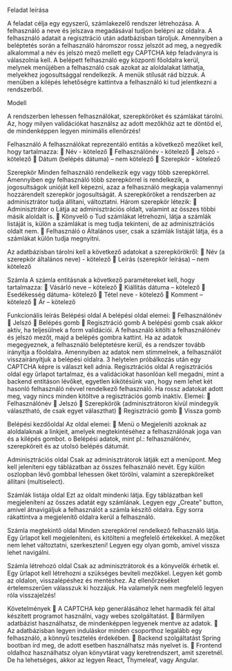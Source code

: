 Feladat leírása

A feladat célja egy egyszerű, számlakezelő rendszer létrehozása. A felhasználó a neve és jelszava
megadásával tudjon belépni az oldalra. A felhasználó adatait a regisztráció után adatbázisban
tároljuk. Amennyiben a beléptetés során a felhasználó háromszor rossz jelszót ad meg, a negyedik
alkalommal a név és jelszó mező mellett egy CAPTCHA kép feladványra is válaszolnia kell. A
belépett felhasználó egy központi főoldalra kerül, melynek menüjében a felhasználó csak azokat az
aloldalakat láthatja, melyekhez jogosultsággal rendelkezik. A menük stílusát rád bízzuk. A
menüben a kilépés lehetőségre kattintva a felhasználó ki tud jelentkezni a rendszerből.

Modell

A rendszerben lehessen felhasználókat, szerepköröket és számlákat tárolni. Az, hogy milyen
validációkat használsz az adott mezőkhöz azt te döntöd el, de mindenképpen legyen minimális
ellenőrzés!

Felhasználó
A felhasználókat reprezentáló entitás a következő mezőket kell, hogy tartalmazza:
 Név - kötelező
 Felhasználónév - kötelező
 Jelszó - kötelező
 Dátum (belépés dátuma) – nem kötelező
 Szerepkör - kötelező

Szerepkör
Minden felhasználó rendelkezik egy vagy több szerepkörrel. Amennyiben egy felhasználó több
szerepkörrel is rendelkezik, a jogosultságok unióját kell képezni, azaz a felhasználó megkapja
valamennyi hozzárendelt szerepkör jogosultságát. A szerepköröket a rendszerben az adminisztrátor
tudja állítani, változtatni.
Három szerepkör létezik:
 Adminisztrátor
o Látja az adminisztrációs oldalt, valamint az összes többi másik aloldalt is.
 Könyvelő
o Tud számlákat létrehozni, látja a számlák listáját is, külön a számlákat is meg tudja
tekinteni, de az adminisztrációs oldalt nem.
 Felhasználó
o Általános user, csak a számlák listáját látja, és a számlákat külön tudja megnyitni.

Az adatbázisban tárolni kell a következő adatokat a szerepkörökről:
 Név (a szerepkör általános neve) - kötelező
 Leírás (szerepkör leírása) – nem kötelező

Számla
A számla entitásnak a következő paramétereket kell, hogy tartalmazza:
 Vásárló neve – kötelező
 Kiállítás dátuma – kötelező
 Esedékesség dátuma- kötelező
 Tétel neve - kötelező
 Komment – kötelező
 Ár – kötelező

Funkcionális leírás
Belépési oldal
A belépési oldal elemei:
 Felhasználónév
 Jelszó
 Belépés gomb
 Regisztráció gomb
A belépési gomb csak akkor aktív, ha teljesülnek a form validációi. A felhasználó kitölti a
felhasználónév és jelszó mezőt, majd a belépés gombra kattint. Ha az adatok megegyeznek, a
felhasználó beléptetésre kerül, és a rendszer tovább irányítja a főoldalra. Amennyiben az adatok
nem stimmelnek, a felhasználót visszairányítjuk a belépési oldalra. 3 helytelen próbálkozás után
egy CAPTCHA képre is választ kell adnia.
Regisztrációs oldal
A regisztrációs oldal egy űrlapot tartalmaz, és a validációkat hasonlóan kell megadni, mint a
backend entitáson lévőket, egyetlen kikötésünk van, hogy nem lehet két hasonló felhasználó névvel
rendelkező felhasználó. Ha rossz adatokat adott meg, vagy nincs minden kitöltve a regisztrációs
gomb inaktív.
Elemei:
 Felhasználónév
 Jelszó
 Szerepkörök (adminisztrátoron kívül mindegyik választható, de csak egyet választhat)
 Regisztráció gomb
 Vissza gomb

Belépési kezdőoldal
Az oldal elemei:
 Menü
o Megjeleníti azoknak az aloldalaknak a linkjeit, amelyek megtekintéséhez a
felhasználónak joga van és a kilépés gombot.
o Belépési adatok, mint pl.: felhasználónév, szerepköreit és az utolsó belépés dátumát.

Adminisztrációs oldal
Csak az adminisztrátorok látják ezt a menüpont. Meg kell jeleníteni egy táblázatban az összes
felhasználó nevét. Egy külön oszlopban lévő gombbal lehessen őket törölni, valamint a
szerepköreiket állítani (multiselect).

Számlák listája oldal
Ezt az oldalt mindenki látja. Egy táblázatban kell megjeleníteni az összes adatát egy számlának.
Legyen egy „Create” button, amivel átnavigáljuk a felhasználót a számla készítő oldalra. Egy sorra
rákattintva a megjelenítő oldalra kerül a felhasználó.

Számla megtekintő oldal
Minden szerepkörrel rendelkező felhasználó látja. Egy űrlapot kell megjeleníteni, és kitölteni a
megfelelő értékekkel. A mezőket nem lehet változtatni, szerkeszteni! Legyen egy olyan gomb,
amivel vissza lehet navigálni.

Számla létrehozó oldal
Csak az adminisztrátorok és a könyvelők érhetik el. Egy űrlapot kell létrehozni a szükséges beviteli
mezőkkel. Legyen két gomb az oldalon, visszalépéshez és mentéshez. Az ellenőrzéséket
értelemszerűen válasszuk ki hozzájuk. Ha valamelyik nem megfelelő legyen róla visszajelzés!

Követelmények
 A CAPTCHA kép generálásához lehet harmadik fél által készített programot használni,
vagy webes szolgáltatást.
 Bármilyen adatbázist használhatsz, de mindenképpen legyenek mentve az adatok.
 Az adatbázisban legyen induláskor minden csoporthoz legalább egy felhasználó, a könnyű
tesztelés érdekében.
 Backend szolgáltatást Spring bootban írd meg, de adott esetben használhatsz más nyelvet
is.
 Frontend oldalhoz használhatsz olyan könyvtárat vagy keretrendszert, amit szeretnél. De ha
lehetséges, akkor az legyen React, Thymeleaf, vagy Angular.
